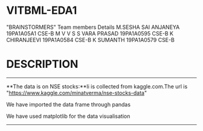 # VITBML-EDA1
"BRAINSTORMERS" Team members Details
M.SESHA SAI ANJANEYA 19PA1A05A1 CSE-B
M V V S S VARA PRASAD 19PA1A0595 CSE-B
K CHIRANJEEVI 19PA1A0584 CSE-B
K SUMANTH 19PA1A0579 CSE-B
# DESCRIPTION

---


**The data is on NSE stocks:**Ii is collected from kaggle.com.The url is "https://www.kaggle.com/minatverma/nse-stocks-data"

 We have imported the data frame through pandas

We have used matplotlib for the data visualisation

***
